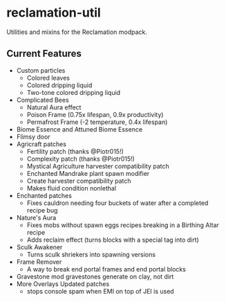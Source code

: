 # reclamation-util
Utilities and mixins for the Reclamation modpack.

## Current Features

* Custom particles
  * Colored leaves
  * Colored dripping liquid
  * Two-tone colored dripping liquid
* Complicated Bees
  * Natural Aura effect
  * Poison Frame (0.75x lifespan, 0.9x productivity)
  * Permafrost Frame (-2 temperature, 0.4x lifespan)
* Biome Essence and Attuned Biome Essence
* Flimsy door
* Agricraft patches 
  * Fertility patch (thanks @Piotr015!)
  * Complexity patch (thanks @Piotr015!)
  * Mystical Agriculture harvester compatibility patch
  * Enchanted Mandrake plant spawn modifier
  * Create harvester compatibility patch
  * Makes fluid condition nonlethal
* Enchanted patches
  * Fixes cauldron needing four buckets of water after a completed recipe bug
* Nature's Aura
  * Fixes mobs without spawn eggs recipes breaking in a Birthing Altar recipe
  * Adds reclaim effect (turns blocks with a special tag into dirt)
* Sculk Awakener
  * Turns sculk shriekers into spawning versions
* Frame Remover
  * A way to break end portal frames and end portal blocks
* Gravestone mod gravestones generate on clay, not dirt
* More Overlays Updated patches
  * stops console spam when EMI on top of JEI is used
